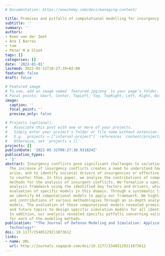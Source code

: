 ```yaml
---
# Documentation: https://wowchemy.com/docs/managing-content/

title: Promises and pitfalls of computational modelling for insurgency conflicts
subtitle: ''
summary: ''
authors:
- Koen van der Zwet
- Ana I Barros
- tom
- Peter M A Sloot
tags: []
categories: []
date: '2022-01-01'
lastmod: 2022-05-31T10:27:39+02:00
featured: false
draft: false

# Featured image
# To use, add an image named `featured.jpg/png` to your page's folder.
# Focal points: Smart, Center, TopLeft, Top, TopRight, Left, Right, BottomLeft, Bottom, BottomRight.
image:
  caption: ''
  focal_point: ''
  preview_only: false

# Projects (optional).
#   Associate this post with one or more of your projects.
#   Simply enter your project's folder or file name without extension.
#   E.g. `projects = ["internal-project"]` references `content/project/deep-learning/index.md`.
#   Otherwise, set `projects = []`.
projects: []
publishDate: '2022-05-31T08:27:38.931824Z'
publication_types:
- '2'
abstract: Insurgency conflicts pose significant challenges to societies globally.
  The increase of insurgency conflicts creates a need to understand how insurgencies
  arise, and to identify societal drivers of insurgencies or effective strategies
  to counter them. In this paper, we analyze the contributions of computational modeling
  methods for the analysis of insurgent conflicts. We formalize a specific literature-based
  analysis framework using the identified key factors and drivers, which enables the
  evaluation of specific models in this domain. Through a systematic literature search,
  we identify 64 computational models to apply our framework. We highlight the development
  and contributions of various methodologies through an in-depth analysis of 13 high-quality
  models. The evaluation of these computational models revealed promising directions
  and future topics to design specific simulation models for all identified factors.
  In addition, our analysis revealed specific pitfalls concerning validity issues
  for each of the modeling methods.
publication: '*The Journal of Defense Modeling and Simulation: Applications, Methodology,
  Technology*'
doi: 10.1177/15485129211073612
links:
- name: URL
  url: http://journals.sagepub.com/doi/10.1177/15485129211073612
---
```

